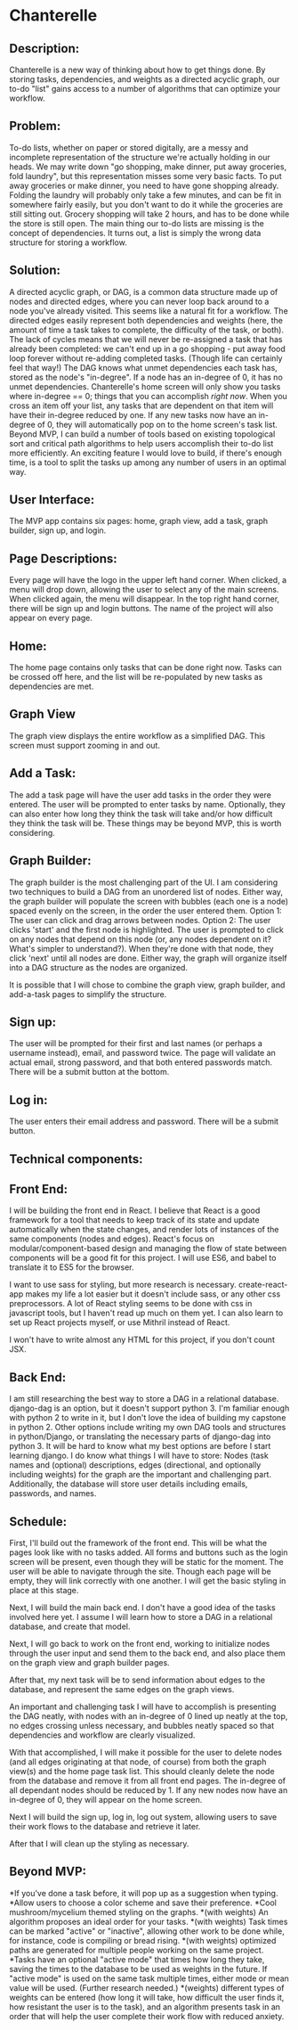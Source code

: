 Chanterelle
===========

Description:
------------
Chanterelle is a new way of thinking about how to get things done. By storing tasks,
dependencies, and weights as a directed acyclic graph, our to-do "list" gains access
to a number of algorithms that can optimize your workflow.

Problem:
--------
To-do lists, whether on paper or stored digitally, are a messy and incomplete
representation of the structure we're actually holding in our heads. We may write
down "go shopping, make dinner, put away groceries, fold laundry", but this
representation misses some very basic facts. To put away groceries or make dinner,
you need to have gone shopping already. Folding the laundry will probably only take
a few minutes, and can be fit in somewhere fairly easily, but you don't want to do
it while the groceries are still sitting out. Grocery shopping will take 2 hours,
and has to be done while the store is still open. The main thing our to-do lists
are missing is the concept of dependencies. It turns out, a list is simply the wrong
data structure for storing a workflow.

Solution:
---------
A directed acyclic graph, or DAG, is a common data structure made up of nodes and
directed edges, where you can never loop back around to a node you've already
visited. This seems like a natural fit for a workflow. The directed edges easily
represent both dependencies and weights (here, the amount of time a task
takes to complete, the difficulty of the task, or both). The lack of cycles means
that we will never be re-assigned a task that has already been completed: we can't
end up in a go shopping - put away food loop forever without re-adding completed
tasks. (Though life can certainly feel that way!) The DAG knows what unmet
dependencies each task has, stored as the node's "in-degree". If a node has an
in-degree of 0, it has no unmet dependencies. Chanterelle's home screen will only
show you tasks where in-degree == 0; things that you can accomplish *right now*.
When you cross an item off your list, any tasks that are dependent on that item will
have their in-degree reduced by one. If any new tasks now have an in-degree of 0,
they will automatically pop on to the home screen's task list. Beyond MVP, I can
build a number of tools based on existing topological sort and critical path
algorithms to help users accomplish their to-do list more efficiently. An exciting
feature I would love to build, if there's enough time, is a tool to split the tasks
up among any number of users in an optimal way.

User Interface:
---------------
The MVP app contains six pages: home, graph view, add a
task, graph builder, sign up, and login.

Page Descriptions:
------------------
Every page will have the logo in the upper left hand corner. When clicked, a menu
will drop down, allowing the user to select any of the main screens. When clicked again,
the menu will disappear. In the top right hand corner, there will be sign up and login
buttons. The name of the project will also appear on every page.

Home:
-----
The home page contains only tasks that can be done
right now. Tasks can be crossed off here, and the list will be
re-populated by new tasks as dependencies are met.

Graph View
----------
The graph view displays the entire workflow as a simplified DAG. This screen must support
zooming in and out.

Add a Task:
-----------
The add a task page will have the user add tasks in the order they were entered. The user
will be prompted to enter tasks by name. Optionally, they can also enter how long they think
the task will take and/or how difficult they think the task will be. These things may be
beyond MVP, this is worth considering.

Graph Builder:
--------------
The graph builder is the most challenging
part of the UI. I am considering two techniques to build a DAG from an unordered
list of nodes. Either way, the graph builder will populate the screen with bubbles
(each one is a node) spaced evenly on the screen, in the order the user entered
them.
    Option 1:
        The user can click and drag arrows between nodes.
    Option 2:
        The user clicks 'start' and the first node is highlighted. The user is
        prompted to click on any nodes that depend on this node (or, any nodes
        dependent on it? What's simpler to understand?). When they're done with that
        node, they click 'next' until all nodes are done.
Either way, the graph will organize itself into a DAG structure as the nodes are organized.

It is possible that I will chose to combine the graph view, graph builder, and add-a-task
pages to simplify the structure.

Sign up:
--------
The user will be prompted for their first and last names (or perhaps a username instead),
email, and password twice. The page will validate an actual email, strong password, and that
both entered passwords match. There will be a submit button at the bottom.

Log in:
-------
The user enters their email address and password. There will be a submit button.


Technical components:
---------------------
Front End:
----------

I will be building the front end in React. I believe that React is a good
framework for a tool that needs to keep track of its state and update
automatically when the state changes, and render lots of instances of the
same components (nodes and edges). React's focus on modular/component-based
design and managing the flow of state between components will be a good fit
for this project. I will use ES6, and babel to translate it to ES5 for the
browser.

I want to use sass for styling, but more research is necessary.
create-react-app makes my life a lot easier but it doesn't include sass,
or any other css preprocessors. A lot of React styling seems to be done with
css in javascript tools, but I haven't read up much on them yet. I can also
learn to set up React projects myself, or use Mithril instead of React.

I won't have to write almost any HTML for this project, if you don't count
JSX.

Back End:
---------
I am still researching the best way to store a DAG in a relational database.
django-dag is an option, but it doesn't support python 3. I'm familiar enough
with python 2 to write in it, but I don't love the idea of building my
capstone in python 2. Other options include writing my own DAG tools and structures
in python/Django, or translating the necessary parts of django-dag into python 3.
It will be hard to know what my best options are before I start learning django.
I do know what things I will have to store: Nodes (task names and (optional)
descriptions, edges (directional, and optionally including weights) for the graph
are the important and challenging part. Additionally, the database will store user
details including emails, passwords, and names.

Schedule:
---------

First, I'll build out the framework of the front end. This will be what the pages
look like with no tasks added. All forms and buttons such as the login screen will
be present, even though they will be static for the moment. The user will be able
to navigate through the site. Though each page will be empty, they will link correctly
with one another. I will get the basic styling in place at this stage.

Next, I will build the main back end. I don't have a good idea of the tasks involved here yet.
I assume I will learn how to store a DAG in a relational database, and create that model.

Next, I will go back to work on the front end, working to initialize nodes through the user
input and send them to the back end, and also place them on the graph view and graph builder
pages. 

After that, my next task will be to send information about edges to the database, and 
represent the same edges on the graph views. 

An important and challenging task I will have to accomplish is presenting the DAG neatly, 
with nodes with an in-degree of 0 lined up neatly at the top, no edges crossing unless 
necessary, and bubbles neatly spaced so that dependencies and workflow are clearly visualized.

With that accomplished, I will make it possible for the user to delete nodes (and all edges 
originating at that node, of course) from both the graph view(s) and the home page task list.
This should cleanly delete the node from the database and remove it from all front end pages.
The in-degree of all dependant nodes should be reduced by 1. If any new nodes now have an 
in-degree of 0, they will appear on the home screen. 

Next I will build the sign up, log in, log out system, allowing users to save their 
work flows to the database and retrieve it later. 

After that I will clean up the styling as necessary. 

Beyond MVP:
-----------

*If you've done a task before, it will pop up as a suggestion when typing.
*Allow users to choose a color scheme and save their preference.
*Cool mushroom/mycelium themed styling on the graphs.
*(with weights) An algorithm proposes an ideal order for your tasks.
*(with weights) Task times can be marked "active" or "inactive", allowing other work to be 
done while, for instance, code is compiling or bread rising.
*(with weights) optimized paths are generated for multiple people working on the same project.
*Tasks have an optional "active mode" that times how long they take, saving the times to the
database to be used as weights in the future. If "active mode" is used on the same task 
multiple times, either mode or mean value will be used. (Further research needed.)
*(weights) different types of weights can be entered (how long it will take, how difficult 
the user finds it, how resistant the user is to the task), and an algorithm presents task in
an order that will help the user complete their work flow with reduced anxiety. 

  




